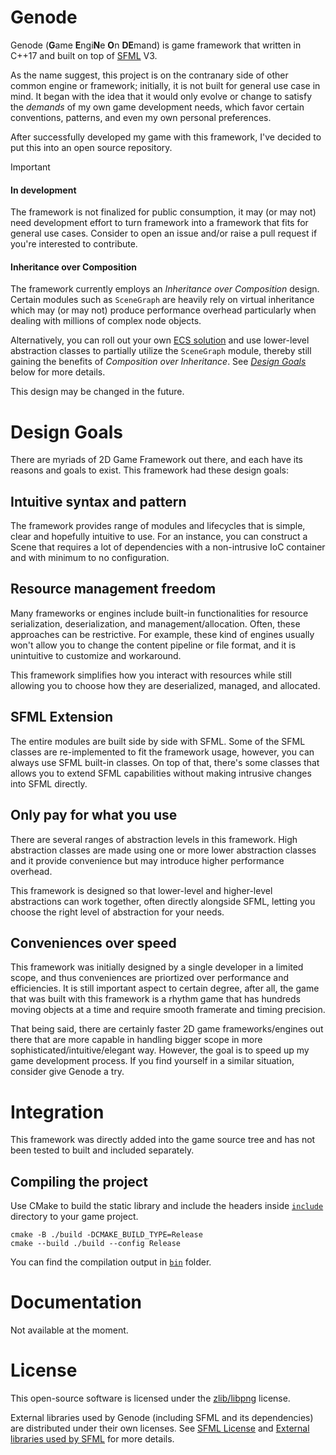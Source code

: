 # Genode

Genode (**G**ame **E**ngi**N**e **O**n **DE**mand) is game framework that written in C++17 and built on top of [SFML](https://github.com/SFML/SFML) V3.

As the name suggest, this project is on the contranary side of other common engine or framework; initially, it is not built for general use case in mind.
It began with the idea that it would only evolve or change to satisfy the *demands* of my own game development needs, which favor certain conventions, patterns, and even my own personal preferences.

After successfully developed my game with this framework, I've decided to put this into an open source repository.

> [!Important]
> #### In development
> The framework is not finalized for public consumption, it may (or may not) need development effort to turn framework into a framework that fits for general use cases.
> Consider to open an issue and/or raise a pull request if you're interested to contribute.
>
> #### Inheritance over Composition
> The framework currently employs an _Inheritance over Composition_ design.
> Certain modules such as `SceneGraph` are heavily rely on virtual inheritance which may (or may not) produce performance overhead particularly when dealing with millions of complex node objects.
>
> Alternatively, you can roll out your own [ECS solution](https://en.wikipedia.org/wiki/Entity_component_system) and use lower-level abstraction classes to partially utilize the `SceneGraph` module, thereby still gaining the benefits of _Composition over Inheritance_.
> See [_Design Goals_](#design-goals) below for more details.
>
> This design may be changed in the future.

# Design Goals
There are myriads of 2D Game Framework out there, and each have its reasons and goals to exist. This framework had these design goals:

## Intuitive syntax and pattern
The framework provides range of modules and lifecycles that is simple, clear and hopefully intuitive to use. For an instance, you can construct a Scene that requires a lot of dependencies with a non-intrusive IoC container and with minimum to no configuration.

## Resource management freedom
Many frameworks or engines include built-in functionalities for resource serialization, deserialization, and management/allocation. Often, these approaches can be restrictive. For example, these kind of engines usually won't allow you to change the content pipeline or file format, and it is unintuitive to customize and workaround.

This framework simplifies how you interact with resources while still allowing you to choose how they are deserialized, managed, and allocated.

## SFML Extension
The entire modules are built side by side with SFML. Some of the SFML classes are re-implemented to fit the framework usage, however, you can always use SFML built-in classes.
On top of that, there's some classes that allows you to extend SFML capabilities without making intrusive changes into SFML directly.

## Only pay for what you use
There are several ranges of abstraction levels in this framework. High abstraction classes are made using one or more lower abstraction classes and it provide convenience but may introduce higher performance overhead.  

This framework is designed so that lower-level and higher-level abstractions can work together, often directly alongside SFML, letting you choose the right level of abstraction for your needs.

## Conveniences over speed
This framework was initially designed by a single developer in a limited scope, and thus conveniences are priortized over performance and efficiencies. It is still important aspect to certain degree, after all, the game that was built with this framework is a rhythm game that has hundreds moving objects at a time and require smooth framerate and timing precision.

That being said, there are certainly faster 2D game frameworks/engines out there that are more capable in handling bigger scope in more sophisticated/intuitive/elegant way. However, the goal is to speed up my game development process. If you find yourself in a similar situation, consider give Genode a try.

# Integration
This framework was directly added into the game source tree and has not been tested to built and included separately.

## Compiling the project
Use CMake to build the static library and include the headers inside [`include`](/include) directory to your game project.

```shell
cmake -B ./build -DCMAKE_BUILD_TYPE=Release
cmake --build ./build --config Release
```

You can find the compilation output in [`bin`](/bin) folder.

# Documentation

Not available at the moment.

# License

This open-source software is licensed under the [zlib/libpng](LICENSE) license.

External libraries used by Genode (including SFML and its dependencies) are distributed under their own licenses.
See [SFML License](https://github.com/SFML/SFML?tab=readme-ov-file#license) and [External libraries used by SFML](https://github.com/SFML/SFML?tab=readme-ov-file#external-libraries-used-by-sfml) for more details.
